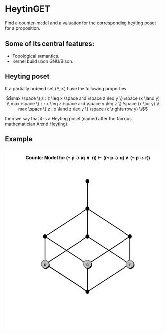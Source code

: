 # HeytinGET

Find a counter-model and a valuation for the corresponding heyting poset for a proposition.

## Some of its central features:
- Topological semantics.
- Kernel build upon GNU/Bison.

## Heyting poset

If a partially ordered set $`(P, \leq)`$ have the following properties

```math
max \space \{ z : z \leq x \space and \space z \leq y \} \space (x \land y) \\
max \space \{ z : x \leq z \space and \space y \leq z \} \space (x \lor y) \\
max \space \{ z : x \land z \leq y \}  \space (x \rightarrow y) \\
```

then we say that it is a Heyting poset (named after the famous mathematician Arend Heyting).

## Example

![Image description](example.png)
